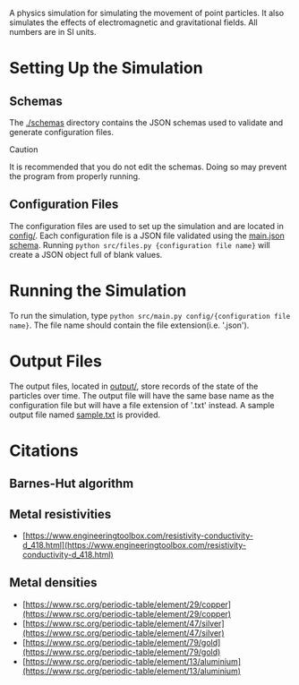 A physics simulation for simulating the movement of point particles.
It also simulates the effects of electromagnetic and gravitational fields.
All numbers are in SI units.

# Setting Up the Simulation

## Schemas

The [./schemas](./schemas/) directory contains the JSON schemas used to validate and generate configuration files.

> [!Caution]
> It is recommended that you do not edit the schemas.
> Doing so may prevent the program from properly running.

## Configuration Files

The configuration files are used to set up the simulation and are located in [config/](./config/).
Each configuration file is a JSON file validated using the [main.json schema](./schemas/main.json).
Running `python src/files.py {configuration file name}` will create a JSON object full of blank values.

# Running the Simulation

To run the simulation, type `python src/main.py config/{configuration file name}`.
The file name should contain the file extension(i.e. '.json').

# Output Files

The output files, located in [output/](./output/), store records of the state of the particles over time.
The output file will have the same base name as the configuration file but will have a file extension of '.txt' instead.
A sample output file named [sample.txt](./output/sample.txt) is provided.

# Citations

## Barnes-Hut algorithm

## Metal resistivities

- [https://www.engineeringtoolbox.com/resistivity-conductivity-d_418.html](https://www.engineeringtoolbox.com/resistivity-conductivity-d_418.html)

## Metal densities

- [https://www.rsc.org/periodic-table/element/29/copper](https://www.rsc.org/periodic-table/element/29/copper)
- [https://www.rsc.org/periodic-table/element/47/silver](https://www.rsc.org/periodic-table/element/47/silver)
- [https://www.rsc.org/periodic-table/element/79/gold](https://www.rsc.org/periodic-table/element/79/gold)
- [https://www.rsc.org/periodic-table/element/13/aluminium](https://www.rsc.org/periodic-table/element/13/aluminium)

